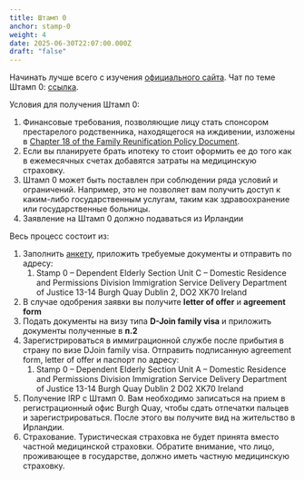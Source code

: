```yaml
---
title: Штамп 0
anchor: stamp-0
weight: 4
date: 2025-06-30T22:07:00.000Z
draft: "false"
---
```

Начинать лучше всего с изучения [официального сайта](https://www.irishimmigration.ie/coming-to-join-family-in-ireland/joining-a-non-eea-non-swiss-national/dependent-elderly-relative/).
Чат по теме Штамп 0: [ссылка](https://t.me/+NwQBQfi7G6ZkZTFi).

Условия для получения Штамп 0:
1. Финансовые требования, позволяющие лицу стать спонсором престарелого родственника, находящегося на иждивении, изложены в [Chapter 18 of the Family Reunification Policy Document](https://www.irishimmigration.ie/wp-content/uploads/2021/04/Policy-document-on-Non-EEA-family-reunification.pdf).
2. Если вы планируете брать ипотеку то стоит оформить ее до того как в ежемесячных счетах добавятся затраты на медицинскую страховку.
3. Штамп 0 может быть поставлен при соблюдении ряда условий и ограничений. Например, это не позволяет вам получить доступ к каким-либо государственным услугам, таким как здравоохранение или государственные больницы.
4. Заявление на Штамп 0 должно подаваться из Ирландии

Весь процесс состоит из:
1. Заполнить [анкету](https://www.irishimmigration.ie/wp-content/uploads/2023/10/TPERApplication-Form.pdf), приложить требуемые документы и отправить по адресу:
	1. Stamp 0 – Dependent Elderly Section
	   Unit C – Domestic Residence and Permissions Division
	   Immigration Service Delivery
	   Department of Justice
	   13-14 Burgh Quay
	   Dublin 2, DO2 XK70
	   Ireland
2. В случае одобрения заявки вы получите **letter of offer** и **agreement form**
3. Подать документы на визу типа **D-Join family visa** и приложить документы полученные в **п.2**
4. Зарегистрироваться в иммиграционной службе после прибытия в страну по визе DJoin family visa. Отправить подписанную agreement form, letter of offer и паспорт по адресу:
	1. Stamp 0 – Dependent Elderly Section
	   Unit A – Domestic Residence and Permissions Division
	   Immigration Service Delivery
	   Department of Justice
	   13-14 Burgh Quay
	   Dublin 2 D02 XK70
	   Ireland
5. Получение IRP с Штамп 0. Вам необходимо записаться на прием в регистрационный офис Burgh Quay, чтобы сдать отпечатки пальцев и зарегистрироваться. После этого вы получите вид на жительство в Ирландии.
6. Страхование. Туристическая страховка не будет принята вместо частной медицинской страховки. Обратите внимание, что лицо, проживающее в государстве, должно иметь частную медицинскую страховку.
